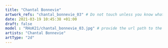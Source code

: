 ```yaml
---
title: "Chantal Bonnevie"
artwork_refs: "chantal_bonnevie_03" # Do not touch unless you know what you are doing
date: 2021-03-19 10:45:38 +01:00
draft: false
model : "RHoK21/chantal_bonnevie_03.jpg" # provide the url path to the model
artists: "Chantal Bonnevie"
artType: "2d"
---
```

